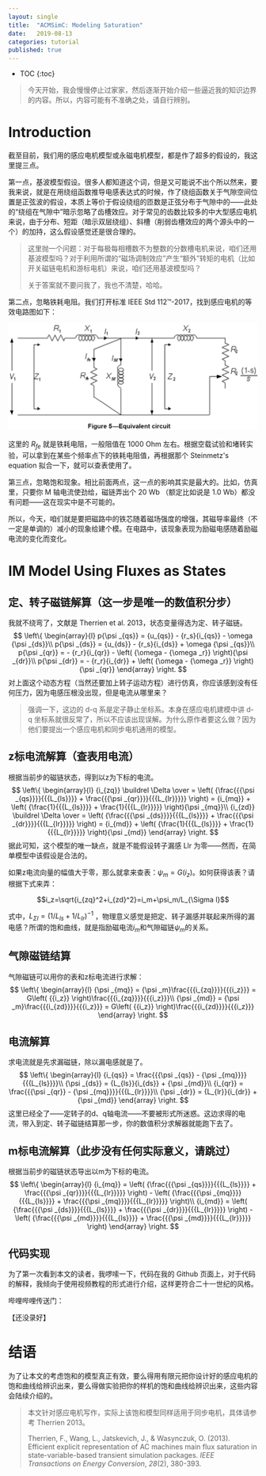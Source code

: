 ```yaml
---
layout: single
title:  "ACMSimC: Modeling Saturation"
date:   2019-08-13
categories: tutorial
published: true
---
```


* TOC
{:toc}
> 今天开始，我会慢慢停止过家家，然后逐渐开始介绍一些逼近我的知识边界的内容。所以，内容可能有不准确之处，请自行辨别。

# Introduction

截至目前，我们用的感应电机模型或永磁电机模型，都是作了超多的假设的，我这里提三点。

第一点，基波模型假设。很多人都知道这个词，但是又可能说不出个所以然来，要我来说，就是在用绕组函数推导电感表达式的时候，作了绕组函数关于气隙空间位置是正弦波的假设，本质上等价于假设绕组的匝数是正弦分布于气隙中的——此处的“绕组在气隙中”暗示忽略了齿槽效应。对于常见的齿数比较多的中大型感应电机来说，由于分布、短距（暗示双层绕组）、斜槽（削弱齿槽效应的两个源头中的一个）的加持，这么假设感觉还是很合理的。

> 这里抛一个问题：对于每极每相槽数不为整数的分数槽电机来说，咱们还用基波模型吗？对于利用所谓的“磁场调制效应”产生“额外”转矩的电机（比如开关磁链电机和游标电机）来说，咱们还用基波模型吗？
>
> 关于答案就不要问我了，我也不清楚，哈哈。

第二点，忽略铁耗电阻。我们打开标准 IEEE Std 112™-2017，找到感应电机的等效电路图如下：

![1565742427175](assets/images/1565742427175.png)

这里的 $R_{fe}$ 就是铁耗电阻，一般阻值在 1000 Ohm 左右。根据空载试验和堵转实验，可以拿到在某些个频率点下的铁耗电阻值，再根据那个 Steinmetz's equation 拟合一下，就可以查表使用了。

第三点，忽略饱和现象。相比前面两点，这一点的影响其实是最大的。比如，仿真里，只要你 M 轴电流使劲给，磁链弄出个 20 Wb （额定比如说是 1.0 Wb）都没有问题——这在现实中是不可能的。

所以，今天，咱们就是要把磁路中的铁芯随着磁场强度的增强，其磁导率最终（不一定是单调的）减小的现象给建个模。在电路中，该现象表现为励磁电感随着励磁电流的变化而变化。

# IM Model Using Fluxes as States

## 定、转子磁链解算（这一步是唯一的数值积分步）

我就不绕弯了，文献是 Therrien et al. 2013，状态变量得选为定、转子磁链。
$$
\left\{ \begin{array}{l}
p{\psi _{qs}} = {u_{qs}} - {r_s}{i_{qs}} - \omega {\psi _{ds}}\\
p{\psi _{ds}} = {u_{ds}} - {r_s}{i_{ds}} + \omega {\psi _{qs}}\\
p{\psi _{qr}} =  - {r_r}{i_{qr}} - \left( {\omega  - {\omega _r}} \right){\psi _{dr}}\\
p{\psi _{dr}} =  - {r_r}{i_{dr}} + \left( {\omega  - {\omega _r}} \right){\psi _{qr}}
\end{array} \right.
$$
对上面这个动态方程（当然还要加上转子运动方程）进行仿真，你应该感到没有任何压力，因为电感压根没出现，但是电流从哪里来？

> 强调一下，这边的 d-q 系是定子静止坐标系。本身在感应电机建模中讲 d-q 坐标系就很反常了，所以不应该出现误解。为什么原作者要这么做？因为他们要提出一个感应电机和同步电机通用的模型。



## z标电流解算（查表用电流）

根据当前步的磁链状态，得到以z为下标的电流。
$$
\left\{ \begin{array}{l}
{i_{zq}} \buildrel \Delta \over = \left( {\frac{{{\psi _{qs}}}}{{{L_{ls}}}} + \frac{{{\psi _{qr}}}}{{{L_{lr}}}}} \right) = {i_{mq}} + \left( {\frac{1}{{{L_{ls}}}} + \frac{1}{{{L_{lr}}}}} \right){\psi _{mq}}\\
{i_{zd}} \buildrel \Delta \over = \left( {\frac{{{\psi _{ds}}}}{{{L_{ls}}}} + \frac{{{\psi _{dr}}}}{{{L_{lr}}}}} \right) = {i_{md}} + \left( {\frac{1}{{{L_{ls}}}} + \frac{1}{{{L_{lr}}}}} \right){\psi _{md}}
\end{array} \right.
$$
据此可知，这个模型的唯一缺点，就是不能假设转子漏感 Llr 为零——然而，在简单模型中该假设是合法的。

如果z电流向量的幅值大于零，那么就拿来查表：$\psi_m=G(i_z)$。如何获得该表？请根据下式来弄：

$$i_z=\sqrt{i_{zq}^2+i_{zd}^2}=i_m+\psi_m/L_{\Sigma l}$$

式中，$L_{\Sigma l}=(1/L_{ls}+1/L_{lr})^{-1}$ ，物理意义感觉是把定、转子漏感并联起来所得的漏电感？所谓的饱和曲线，就是指励磁电流$i_m$和气隙磁链$\psi_m$的关系。



## 气隙磁链结算

气隙磁链可以用你的表和z标电流进行求解：
$$
\left\{ \begin{array}{l}
{\psi _{mq}} = {\psi _m}\frac{{{i_{zq}}}}{{{i_z}}} = G\left( {{i_z}} \right)\frac{{{i_{zq}}}}{{{i_z}}}\\
{\psi _{md}} = {\psi _m}\frac{{{i_{zd}}}}{{{i_z}}} = G\left( {{i_z}} \right)\frac{{{i_{zd}}}}{{{i_z}}}
\end{array} \right.
$$


## 电流解算

求电流就是先求漏磁链，除以漏电感就是了。
$$
\left\{ \begin{array}{l}
{i_{qs}} = \frac{{{\psi _{qs}} - {\psi _{mq}}}}{{{L_{ls}}}}\\
{\psi _{ds}} = {L_{ls}}{i_{ds}} + {\psi _{md}}\\
{i_{qr}} = \frac{{{\psi _{qr}} - {\psi _{mq}}}}{{{L_{lr}}}}\\
{\psi _{dr}} = {L_{lr}}{i_{dr}} + {\psi _{md}}
\end{array} \right.
$$
这里已经全了——定转子的d、q轴电流——不要被形式所迷惑。这边求得的电流，带入到定、转子磁链结算那一步，你的数值积分求解器就能跑下去了。



## m标电流解算（此步没有任何实际意义，请跳过）

根据当前步的磁链状态导出以m为下标的电流。
$$
\left\{ \begin{array}{l}
{i_{mq}} = \left( {\frac{{{\psi _{qs}}}}{{{L_{ls}}}} + \frac{{{\psi _{qr}}}}{{{L_{lr}}}}} \right) - \left( {\frac{{{\psi _{mq}}}}{{{L_{ls}}}} + \frac{{{\psi _{mq}}}}{{{L_{lr}}}}} \right)\\
{i_{md}} = \left( {\frac{{{\psi _{ds}}}}{{{L_{ls}}}} + \frac{{{\psi _{dr}}}}{{{L_{lr}}}}} \right) - \left( {\frac{{{\psi _{md}}}}{{{L_{ls}}}} + \frac{{{\psi _{md}}}}{{{L_{lr}}}}} \right)
\end{array} \right.
$$


## 代码实现

为了第一次看到本文的读者，我啰嗦一下，代码在我的 Github 页面上，对于代码的解释，我倾向于使用视频教程的形式进行介绍，这样更符合二十一世纪的风格。

哔哩哔哩传送门：

【还没录好】



# 结语

为了让本文的考虑饱和的模型真正有效，要么得用有限元把你设计好的感应电机的饱和曲线给辨识出来，要么得做实验把你的样机的饱和曲线给辨识出来，这些内容会陆续介绍的。



> 本文针对感应电机写作，实际上该饱和模型同样适用于同步电机，具体请参考 Therrien 2013。
>
> Therrien, F., Wang, L., Jatskevich, J., & Wasynczuk, O. (2013). Efficient explicit representation of AC machines main flux saturation in state-variable-based transient simulation packages. *IEEE Transactions on Energy Conversion*, *28*(2), 380-393.